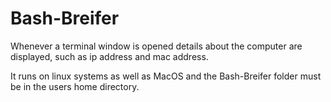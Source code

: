 # Bash-Breifer
Whenever a terminal window is opened details about the computer are displayed, such as ip address and mac address.

It runs on linux systems as well as MacOS and the Bash-Breifer folder must be in the users home directory.
